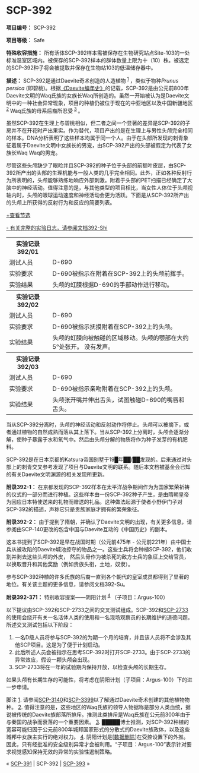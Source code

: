 # SCP-392
                        


**项目编号：** SCP-392

**项目等级：** Safe

**特殊收容措施：** 所有活体SCP-392样本需被保存在生物研究站点Site-103的一处标准温室区域内。被保存的SCP-392样本的群体数量上限为十（10）株。被选定的SCP-392种子将会被提取并保存在生物站103的低温储存器中。

**描述：** SCP-392是通过Daevite奇术创造的人造植物<sup class='footnoteref'>
 <a shape='rect' class='footnoteref' id='footnoteref-1' href='javascript:;' onclick='WIKIDOT.page.utils.scrollToReference(&apos;footnote-1&apos;)'>1</a>
</sup>，类似于物种*Prunus persica* (即碧桃)。根据[《Daevite编年史》](/scp-140)的记载，SCP-392是由公元前800年Daevite文明的Waq氏族的女族长Waq所创造的。虽然一开始被认为是Daevite文明中的一种社会异常现象，项目的种植仍被位于现在的中亚地区以及中国新疆地区<sup class='footnoteref'>
 <a shape='rect' class='footnoteref' id='footnoteref-2' href='javascript:;' onclick='WIKIDOT.page.utils.scrollToReference(&apos;footnote-2&apos;)'>2</a>
</sup>Waq氏族的母系后裔所忍受<sup class='footnoteref'>
 <a shape='rect' class='footnoteref' id='footnoteref-3' href='javascript:;' onclick='WIKIDOT.page.utils.scrollToReference(&apos;footnote-3&apos;)'>3</a>
</sup>。

虽然SCP-392在生理上与碧桃相似，但二者之间一个显著的差异是SCP-392的子房并不在开花时产出果实。作为替代，项目产出的是在生理上与男性头颅完全相同的样本。DNA分析表明了这些样本均属于同一个人。由于在头部所发现的刺青象征着属于Daevite文明中女族长的男宠，由SCP-392产出的头部被假定为代表了女族长Waq Waq的男宠。

尽管这些头颅缺少了眼睑并且SCP-392的种子位于头部的前额叶皮层，由SCP-392所产出的头部的生理机能与一般人类的几乎完全相同。此外，正如各种反射行为所表明的，头颅能够熟练地响应外部刺激。附着于头部的PET扫描已经确定了大脑中的神经活动。值得注意的是，与其他类型的项目相比，当女性人体位于头颅视轴内时，头颅的眼球运动速度和神经活动会更为活跃。下面是从SCP-392所产出的头颅上所获得的反射行为和反应的简要列表。


<a shape='rect' class='collapsible-block-link' href='javascript:;'>+&#26597;&#30475;&#33410;&#36873;</a>

<a shape='rect' class='collapsible-block-link' href='javascript:;'>-&#160;&#26377;&#20851;&#23436;&#25972;&#30340;&#23454;&#39564;&#26085;&#24535;&#65292;&#35831;&#21442;&#38405;&#25991;&#26723;392-Shi</a>

<table class='wiki-content-table'>
 <tr>
  <th colspan='1' rowspan='1'>&#23454;&#39564;&#35760;&#24405;392/01</th>
  <th colspan='1'
      rowspan='1' />
 </tr>
 <tr>
  <td colspan='1' rowspan='1'>&#27979;&#35797;&#20154;&#21592;</td>
  <td colspan='1' rowspan='1'>D-690</td>
 </tr>
 <tr>
  <td colspan='1' rowspan='1'>&#23454;&#39564;&#35201;&#27714;</td>
  <td colspan='1' rowspan='1'>D-690&#34987;&#25351;&#31034;&#22312;&#38468;&#30528;&#22312;SCP-392&#19978;&#30340;&#22836;&#39045;&#21069;&#25381;&#25163;&#12290;</td>
 </tr>
 <tr>
  <td colspan='1' rowspan='1'>&#23454;&#39564;&#32467;&#26524;</td>
  <td colspan='1' rowspan='1'>&#22836;&#39045;&#30340;&#34425;&#33180;&#26681;&#25454;D-690&#30340;&#25163;&#37096;&#21160;&#20316;&#36827;&#34892;&#31227;&#21160;&#12290;</td>
 </tr>
 <tr>
  <th colspan='1' rowspan='1'>&#23454;&#39564;&#35760;&#24405;392/02</th>
  <th colspan='1'
      rowspan='1' />
 </tr>
 <tr>
  <td colspan='1' rowspan='1'>&#27979;&#35797;&#20154;&#21592;</td>
  <td colspan='1' rowspan='1'>D-690</td>
 </tr>
 <tr>
  <td colspan='1' rowspan='1'>&#23454;&#39564;&#35201;&#27714;</td>
  <td colspan='1' rowspan='1'>D-690&#34987;&#25351;&#31034;&#25242;&#25720;&#38468;&#30528;&#22312;SCP-392&#19978;&#30340;&#22836;&#39045;&#12290;</td>
 </tr>
 <tr>
  <td colspan='1' rowspan='1'>&#23454;&#39564;&#32467;&#26524;</td>
  <td colspan='1' rowspan='1'>&#22836;&#39045;&#30340;&#34425;&#33180;&#21521;&#34987;&#35302;&#30896;&#30340;&#21306;&#22495;&#31227;&#21160;&#12290;&#22836;&#39045;&#30340;&#39066;&#37096;&#22312;&#22823;&#32422;5&#176;&#22788;&#24352;&#24320;&#12290; &#27809;&#26377;&#21457;&#22768;&#12290;</td>
 </tr>
 <tr>
  <th colspan='1' rowspan='1'>&#23454;&#39564;&#35760;&#24405;392/03</th>
  <th colspan='1'
      rowspan='1' />
 </tr>
 <tr>
  <td colspan='1' rowspan='1'>&#27979;&#35797;&#20154;&#21592;</td>
  <td colspan='1' rowspan='1'>D-690</td>
 </tr>
 <tr>
  <td colspan='1' rowspan='1'>&#23454;&#39564;&#35201;&#27714;</td>
  <td colspan='1' rowspan='1'>D-690&#34987;&#25351;&#31034;&#20146;&#21563;&#38468;&#30528;&#22312;SCP-392&#19978;&#30340;&#22836;&#39045;&#12290;</td>
 </tr>
 <tr>
  <td colspan='1' rowspan='1'>&#23454;&#39564;&#32467;&#26524;</td>
  <td colspan='1' rowspan='1'>&#22836;&#39045;&#24352;&#24320;&#22068;&#24182;&#20280;&#20986;&#33292;&#22836;&#65292;&#35797;&#22270;&#35302;&#30896;D-690&#30340;&#22068;&#21767;&#21644;&#33292;&#22836;&#12290;</td>
 </tr>
</table>



当从SCP-392分离时，头颅的神经活动和反射动作将停止。头颅可以被摘下，或者通过植物的自然成熟而落从其上落下。当从SCP-392上分离时，头颅会逐渐分解，使种子暴露于水和氧气中。然后由头颅分解的物质将作为种子发芽的有机肥料。

SCP-392是在日本京都的Katsura帝国别墅于19█年██/██发现的。后来通过对头部上的刺青交叉参考发现了项目与Daevite文明的联系。随后本文档被基金会已知的有关Daevite文明渊源的相关发现所更新。

**附录392-1：** 在京都发现的SCP-392样本在太平洋战争期间作为为国家繁荣祈祷的仪式的一部分而进行种植。这些样本由一份SCP-392种子产生，是由隋朝皇帝为回应日本特使送来的礼物而赠送的礼品。这种做法起源于使者小野伊门子对SCP-392的描述，声称它只是贵族家庭才拥有的繁荣象征。

**附录392-2：** 由于提到了隋朝，并确认了Daevite文明的出现，有关更多信息，请参阅由SCP-140更改的包含中国与Daevite互动的《中国历史》的副本。

这本书提到了SCP-392是早在战国时期（公元前475年 - 公元前221年）由中国士兵从被攻陷的Daevite城池掠夺的物品之一。这些士兵将会种植SCP-392，他们收割并剥去这些头颅的外皮， 然后头骨作为被杀死的敌方士兵的象征上交给官员，以换取晋升和其他奖励（例如贵族头衔，土地，奴隶）。

参与SCP-392种植的许多氏族的后裔一直到各个朝代的皇室成员都得到了显著的地位。有关该主题的更多信息，请参阅文档392-Su。

**附录392-371：** 特别收容提案——阴阳计划<sup class='footnoteref'>
 <a shape='rect' class='footnoteref' id='footnoteref-4' href='javascript:;' onclick='WIKIDOT.page.utils.scrollToReference(&apos;footnote-4&apos;)'>4</a>
</sup>（子项目：Argus-100）

以下提议由SCP-392和SCP-2733之间的交叉测试组成。SCP-392和[SCP-2733](/scp-2733)的使用会绕开有关一名活体人类的使用和一名现场观察员的长期维护的道德问题。 所述交叉测试包括以下阶段：

1. 一名D级人员将参与SCP-392的为期一个月的培育，并且该人员将不会涉及其他SCP项目。这是为了便于计划启动。
2. 此后所述人员会被指示在思考SCP-392时打开SCP-2733。由于SCP-2733的异常效应，假设一颗头颅会出现。
3. SCP-2733将在一年的试验期内保持开放，以检查头颅的长期生存。

如果头颅有长期生存的可能性，将考虑在阴阳计划（子项目：Argus-100）下的进一步申请。


脚注
<a shape='rect' href='javascript:;' onclick='WIKIDOT.page.utils.scrollToReference(&apos;footnoteref-1&apos;)'>1</a>. 请参阅<a shape='rect' class='newpage' href='/scp-3140'>SCP-3140</a>和[SCP-3399](/scp-3399)以了解通过Daevite奇术创建的其他植物物种。
<a shape='rect' href='javascript:;' onclick='WIKIDOT.page.utils.scrollToReference(&apos;footnoteref-2&apos;)'>2</a>. 值得注意的是，这些地区的Waq氏族的领导人物据称是部分人类血统，据说被传统的Daevite族部落所排斥。推测此类排斥是Waq氏族在公元前300年由于与秦国的战争而衰落的一个重要因素。
<a shape='rect' href='javascript:;' onclick='WIKIDOT.page.utils.scrollToReference(&apos;footnoteref-3&apos;)'>3</a>. █████博士推测，对SCP-392种植的宽容可能归因于公元前800年城邦国家形式的分散式的Daevite族政体，以及这些城邦中女族主实行的绝对权力。
<a shape='rect' href='javascript:;' onclick='WIKIDOT.page.utils.scrollToReference(&apos;footnoteref-4&apos;)'>4</a>. 阴阳计划是[[数据删除](/roget-s-proposal)]在受控设置下的外推。 因此，只有经批准的安全级别异常才会被利用。“子项目：Argus-100”表示针对要求视觉感知保持无效的异常的实验性遏制策略。



« [SCP-391](/scp-391) | SCP-392 | [SCP-393](/scp-393) »





                    